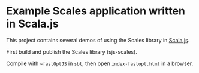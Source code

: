 # Example Scales application written in Scala.js

This project contains several demos of using the Scales library in
[Scala.js](http://www.scala-js.org/).

First build and publish the Scales library (sjs-scales).

Compile with `~fastOptJS` in `sbt`, then open
`index-fastopt.html` in a browser.